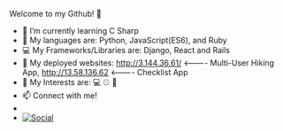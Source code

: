 Welcome to my Github! 👋

- 🌱 I’m currently learning C Sharp
- 📢 My languages are: Python, JavaScript(ES6), and Ruby
- 💻 My Frameworks/Libraries are: Django, React and Rails
- 🔗 My deployed websites: http://3.144.36.61/ <---- Multi-User Hiking App, http://13.58.136.62 <---- Checklist App
- 👀 My Interests are: 💻 ⚾ 🥾
- 📫 Connect with me!     
- 
- <a href="https://www.linkedin.com/in/charles-friend-8b4603199/"><img src="https://img.shields.io/badge/LinkedIn-0077B5?style=for-the-badge&logo=linkedin&logoColor=white" alt="Social"></a>
